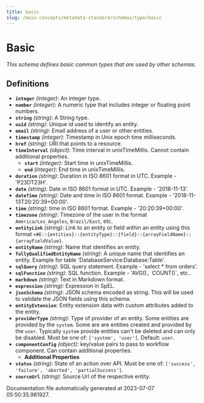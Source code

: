 ```yaml
---
title: basic
slug: /main-concepts/metadata-standard/schemas/type/basic
---
```


# Basic

*This schema defines basic common types that are used by other schemas.*

## Definitions

- **`integer`** *(integer)*: An integer type.
- **`number`** *(integer)*: A numeric type that includes integer or floating point numbers.
- **`string`** *(string)*: A String type.
- **`uuid`** *(string)*: Unique id used to identify an entity.
- **`email`** *(string)*: Email address of a user or other entities.
- **`timestamp`** *(integer)*: Timestamp in Unix epoch time milliseconds.
- **`href`** *(string)*: URI that points to a resource.
- **`timeInterval`** *(object)*: Time interval in unixTimeMillis. Cannot contain additional properties.
  - **`start`** *(integer)*: Start time in unixTimeMillis.
  - **`end`** *(integer)*: End time in unixTimeMillis.
- **`duration`** *(string)*: Duration in ISO 8601 format in UTC. Example - 'P23DT23H'.
- **`date`** *(string)*: Date in ISO 8601 format in UTC. Example - '2018-11-13'.
- **`dateTime`** *(string)*: Date and time in ISO 8601 format. Example - '2018-11-13T20:20:39+00:00'.
- **`time`** *(string)*: time in ISO 8601 format. Example - '20:20:39+00:00'.
- **`timezone`** *(string)*: Timezone of the user in the format `America/Los_Angeles`, `Brazil/East`, etc.
- **`entityLink`** *(string)*: Link to an entity or field within an entity using this format `<#E::{entities}::{entityType}::{field}::{arrayFieldName}::{arrayFieldValue}`.
- **`entityName`** *(string)*: Name that identifies an entity.
- **`fullyQualifiedEntityName`** *(string)*: A unique name that identifies an entity. Example for table 'DatabaseService:Database:Table'.
- **`sqlQuery`** *(string)*: SQL query statement. Example - 'select * from orders'.
- **`sqlFunction`** *(string)*: SQL function. Example - 'AVG()`, `COUNT()`, etc..
- **`markdown`** *(string)*: Text in Markdown format.
- **`expression`** *(string)*: Expression in SpEL.
- **`jsonSchema`** *(string)*: JSON schema encoded as string. This will be used to validate the JSON fields using this schema.
- **`entityExtension`**: Entity extension data with custom attributes added to the entity.
- **`providerType`** *(string)*: Type of provider of an entity. Some entities are provided by the `system`. Some are are entities created and provided by the `user`. Typically `system` provide entities can't be deleted and can only be disabled. Must be one of: `['system', 'user']`. Default: `user`.
- **`componentConfig`** *(object)*: key/value pairs to pass to workflow component. Can contain additional properties.
  - **Additional Properties**
- **`status`** *(string)*: State of an action over API. Must be one of: `['success', 'failure', 'aborted', 'partialSuccess']`.
- **`sourceUrl`** *(string)*: Source Url of the respective entity.


Documentation file automatically generated at 2023-07-07 05:50:35.981927.
